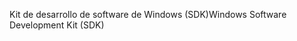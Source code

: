 <span data-ttu-id="bfae9-101">Kit de desarrollo de software de Windows (SDK)</span><span class="sxs-lookup"><span data-stu-id="bfae9-101">Windows Software Development Kit (SDK)</span></span>